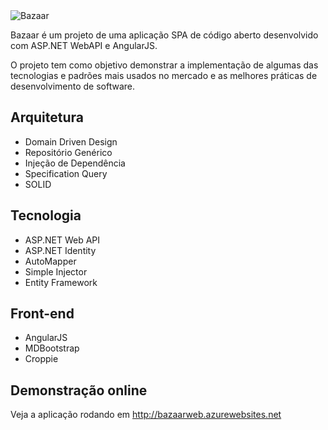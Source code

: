 <img src="http://bazaarweb.azurewebsites.net/img/logo-blue.png" alt="Bazaar"> 

Bazaar é um projeto de uma aplicação SPA de código aberto desenvolvido com ASP.NET WebAPI e AngularJS.

O projeto tem como objetivo demonstrar a implementação de algumas das tecnologias e padrões mais usados no mercado e as melhores práticas de desenvolvimento de software.

## Arquitetura

- Domain Driven Design
- Repositório Genérico
- Injeção de Dependência
- Specification Query
- SOLID

## Tecnologia

- ASP.NET Web API
- ASP.NET Identity
- AutoMapper
- Simple Injector
- Entity Framework

## Front-end

- AngularJS
- MDBootstrap
- Croppie

## Demonstração online
Veja a aplicação rodando em <a href="http://bazaarweb.azurewebsites.net" target="_blank">http://bazaarweb.azurewebsites.net</a>
